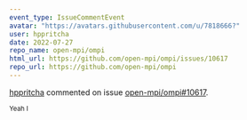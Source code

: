 ```yaml
---
event_type: IssueCommentEvent
avatar: "https://avatars.githubusercontent.com/u/7818666?"
user: hppritcha
date: 2022-07-27
repo_name: open-mpi/ompi
html_url: https://github.com/open-mpi/ompi/issues/10617
repo_url: https://github.com/open-mpi/ompi
---
```


<a href='https://github.com/hppritcha' target='_blank'>hppritcha</a> commented on issue <a href='https://github.com/open-mpi/ompi/issues/10617' target='_blank'>open-mpi/ompi#10617</a>.

<small>Yeah I